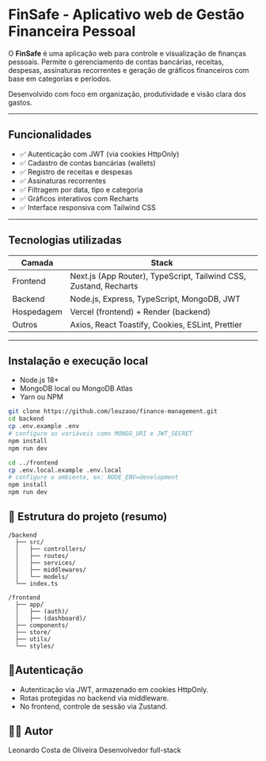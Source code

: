 # FinSafe - Aplicativo web de Gestão Financeira Pessoal

O **FinSafe** é uma aplicação web para controle e visualização de finanças pessoais. Permite o gerenciamento de contas bancárias, receitas, despesas, assinaturas recorrentes e geração de gráficos financeiros com base em categorias e períodos.  

Desenvolvido com foco em organização, produtividade e visão clara dos gastos.

---

## Funcionalidades

- ✅ Autenticação com JWT (via cookies HttpOnly)
- ✅ Cadastro de contas bancárias (wallets)
- ✅ Registro de receitas e despesas
- ✅ Assinaturas recorrentes
- ✅ Filtragem por data, tipo e categoria
- ✅ Gráficos interativos com Recharts
- ✅ Interface responsiva com Tailwind CSS

---

## Tecnologias utilizadas

| Camada | Stack |
|--------|-------|
| Frontend | Next.js (App Router), TypeScript, Tailwind CSS, Zustand, Recharts |
| Backend | Node.js, Express, TypeScript, MongoDB, JWT |
| Hospedagem | Vercel (frontend) + Render (backend) |
| Outros | Axios, React Toastify, Cookies, ESLint, Prettier |

---

## Instalação e execução local

- Node.js 18+
- MongoDB local ou MongoDB Atlas
- Yarn ou NPM

```bash
git clone https://github.com/leuzaoo/finance-management.git
cd backend
cp .env.example .env
# configure as variáveis como MONGO_URI e JWT_SECRET
npm install
npm run dev
```

```bash
cd ../frontend
cp .env.local.example .env.local
# configure o ambiente, ex: NODE_ENV=development
npm install
npm run dev
```
## 📁 Estrutura do projeto (resumo)

```
/backend
  ├── src/
  │   ├── controllers/
  │   ├── routes/
  │   ├── services/
  │   ├── middlewares/
  │   └── models/
  └── index.ts

/frontend
  ├── app/
  │   ├── (auth)/
  │   ├── (dashboard)/
  ├── components/
  ├── store/
  ├── utils/
  └── styles/
  ```

## 🔐Autenticação

- Autenticação via JWT, armazenado em cookies HttpOnly.
- Rotas protegidas no backend via middleware.
- No frontend, controle de sessão via Zustand.

## 👨‍💻 Autor
Leonardo Costa de Oliveira
Desenvolvedor full-stack
